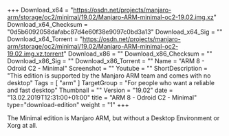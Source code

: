 +++
Download_x64 = "https://osdn.net/projects/manjaro-arm/storage/oc2/minimal/19.02/Manjaro-ARM-minimal-oc2-19.02.img.xz"
Download_x64_Checksum = "0d5b6092058dafabc87d4e60f38e9097c0bd3a13"
Download_x64_Sig = ""
Download_x64_Torrent = "https://osdn.net/projects/manjaro-arm/storage/oc2/minimal/19.02/Manjaro-ARM-minimal-oc2-19.02.img.xz.torrent"
Download_x86 = ""
Download_x86_Checksum = ""
Download_x86_Sig = ""
Download_x86_Torrent = ""
Name = "ARM 8 - Odroid C2 - Minimal"
Screenshot = ""
Youtube = ""
ShortDescription = "This edition is supported by the Manjaro ARM team and comes with no desktop"
Tags = [ "arm" ]
TargetGroup = "For people who want a reliable and fast desktop"
Thumbnail = ""
Version = "19.02"
date = "13.02.2019T12:31:00+01:00"
title = "ARM 8 - Odroid C2 - Minimal"
type="download-edition"
weight = "1"
+++

The Minimal edition is Manjaro ARM, but without a Desktop Environment or Xorg at all.

